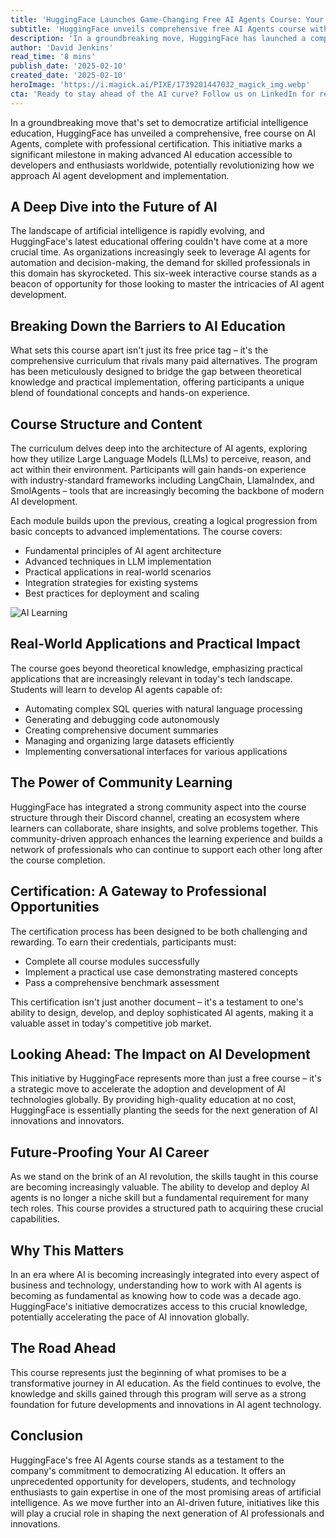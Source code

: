 ```yaml
---
title: 'HuggingFace Launches Game-Changing Free AI Agents Course: Your Gateway to the Future of AI Development'
subtitle: 'HuggingFace unveils comprehensive free AI Agents course with certification'
description: 'In a groundbreaking move, HuggingFace has launched a comprehensive, free course on AI Agents with professional certification, democratizing artificial intelligence education and potentially revolutionizing AI agent development.'
author: 'David Jenkins'
read_time: '8 mins'
publish_date: '2025-02-10'
created_date: '2025-02-10'
heroImage: 'https://i.magick.ai/PIXE/1739201447032_magick_img.webp'
cta: 'Ready to stay ahead of the AI curve? Follow us on LinkedIn for real-time updates on groundbreaking AI educational initiatives like this and more insights into the future of artificial intelligence.'
---
```


In a groundbreaking move that's set to democratize artificial intelligence education, HuggingFace has unveiled a comprehensive, free course on AI Agents, complete with professional certification. This initiative marks a significant milestone in making advanced AI education accessible to developers and enthusiasts worldwide, potentially revolutionizing how we approach AI agent development and implementation.

## A Deep Dive into the Future of AI

The landscape of artificial intelligence is rapidly evolving, and HuggingFace's latest educational offering couldn't have come at a more crucial time. As organizations increasingly seek to leverage AI agents for automation and decision-making, the demand for skilled professionals in this domain has skyrocketed. This six-week interactive course stands as a beacon of opportunity for those looking to master the intricacies of AI agent development.

## Breaking Down the Barriers to AI Education

What sets this course apart isn't just its free price tag – it's the comprehensive curriculum that rivals many paid alternatives. The program has been meticulously designed to bridge the gap between theoretical knowledge and practical implementation, offering participants a unique blend of foundational concepts and hands-on experience.

## Course Structure and Content

The curriculum delves deep into the architecture of AI agents, exploring how they utilize Large Language Models (LLMs) to perceive, reason, and act within their environment. Participants will gain hands-on experience with industry-standard frameworks including LangChain, LlamaIndex, and SmolAgents – tools that are increasingly becoming the backbone of modern AI development.

Each module builds upon the previous, creating a logical progression from basic concepts to advanced implementations. The course covers:

- Fundamental principles of AI agent architecture
- Advanced techniques in LLM implementation
- Practical applications in real-world scenarios
- Integration strategies for existing systems
- Best practices for deployment and scaling

![AI Learning](https://i.magick.ai/PIXE/1739201447261_magick_img.webp)

## Real-World Applications and Practical Impact

The course goes beyond theoretical knowledge, emphasizing practical applications that are increasingly relevant in today's tech landscape. Students will learn to develop AI agents capable of:

- Automating complex SQL queries with natural language processing
- Generating and debugging code autonomously
- Creating comprehensive document summaries
- Managing and organizing large datasets efficiently
- Implementing conversational interfaces for various applications

## The Power of Community Learning

HuggingFace has integrated a strong community aspect into the course structure through their Discord channel, creating an ecosystem where learners can collaborate, share insights, and solve problems together. This community-driven approach enhances the learning experience and builds a network of professionals who can continue to support each other long after the course completion.

## Certification: A Gateway to Professional Opportunities

The certification process has been designed to be both challenging and rewarding. To earn their credentials, participants must:

- Complete all course modules successfully
- Implement a practical use case demonstrating mastered concepts
- Pass a comprehensive benchmark assessment

This certification isn't just another document – it's a testament to one's ability to design, develop, and deploy sophisticated AI agents, making it a valuable asset in today's competitive job market.

## Looking Ahead: The Impact on AI Development

This initiative by HuggingFace represents more than just a free course – it's a strategic move to accelerate the adoption and development of AI technologies globally. By providing high-quality education at no cost, HuggingFace is essentially planting the seeds for the next generation of AI innovations and innovators.

## Future-Proofing Your AI Career

As we stand on the brink of an AI revolution, the skills taught in this course are becoming increasingly valuable. The ability to develop and deploy AI agents is no longer a niche skill but a fundamental requirement for many tech roles. This course provides a structured path to acquiring these crucial capabilities.

## Why This Matters

In an era where AI is becoming increasingly integrated into every aspect of business and technology, understanding how to work with AI agents is becoming as fundamental as knowing how to code was a decade ago. HuggingFace's initiative democratizes access to this crucial knowledge, potentially accelerating the pace of AI innovation globally.

## The Road Ahead

This course represents just the beginning of what promises to be a transformative journey in AI education. As the field continues to evolve, the knowledge and skills gained through this program will serve as a strong foundation for future developments and innovations in AI agent technology.

## Conclusion

HuggingFace's free AI Agents course stands as a testament to the company's commitment to democratizing AI education. It offers an unprecedented opportunity for developers, students, and technology enthusiasts to gain expertise in one of the most promising areas of artificial intelligence. As we move further into an AI-driven future, initiatives like this will play a crucial role in shaping the next generation of AI professionals and innovations.